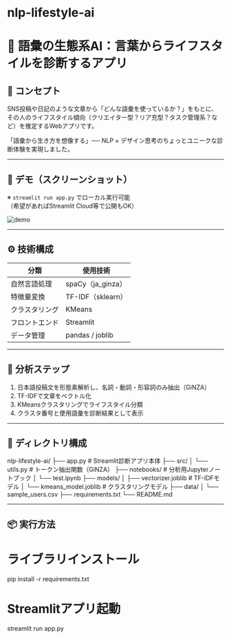 # nlp-lifestyle-ai

# 🧠 語彙の生態系AI：言葉からライフスタイルを診断するアプリ

## 🎯 コンセプト

SNS投稿や日記のような文章から「どんな語彙を使っているか？」をもとに、  
その人のライフスタイル傾向（クリエイター型？リア充型？タスク管理系？など）を推定するWebアプリです。

「語彙から生き方を想像する」── NLP × デザイン思考のちょっとユニークな診断体験を実現しました。

---

## 🚀 デモ（スクリーンショット）

※ `streamlit run app.py` でローカル実行可能  
（希望があればStreamlit Cloud等で公開もOK）

![demo](./path/to/screenshot.png)

---

## ⚙️ 技術構成

| 分類 | 使用技術 |
|------|----------|
| 自然言語処理 | spaCy（ja_ginza） |
| 特徴量変換   | TF-IDF（sklearn） |
| クラスタリング | KMeans |
| フロントエンド | Streamlit |
| データ管理 | pandas / joblib |

---

## 🧪 分析ステップ

1. 日本語投稿文を形態素解析し、名詞・動詞・形容詞のみ抽出（GiNZA）
2. TF-IDFで文章をベクトル化
3. KMeansクラスタリングでライフスタイル分類
4. クラスタ番号と使用語彙を診断結果として表示

---

## 📁 ディレクトリ構成

nlp-lifestyle-ai/
├── app.py                  # Streamlit診断アプリ本体
├── src/
│   └── utils.py           # トークン抽出関数（GiNZA）
├── notebooks/             # 分析用Jupyterノートブック
│   └── test.ipynb
├── models/
│   ├── vectorizer.joblib  # TF-IDFモデル
│   └── kmeans_model.joblib # クラスタリングモデル
├── data/
│   └── sample_users.csv
├── requirements.txt
└── README.md

---

## 📦 実行方法

# ライブラリインストール
pip install -r requirements.txt

# Streamlitアプリ起動
streamlit run app.py

